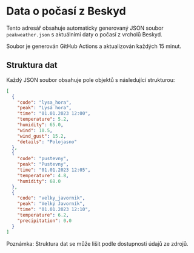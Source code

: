# Data o počasí z Beskyd

Tento adresář obsahuje automaticky generovaný JSON soubor `peakweather.json` s aktuálními daty o počasí z vrcholů Beskyd.

Soubor je generován GitHub Actions a aktualizován každých 15 minut.

## Struktura dat

Každý JSON soubor obsahuje pole objektů s následující strukturou:

```json
[
  {
    "code": "lysa_hora",
    "peak": "Lysá hora",
    "time": "01.01.2023 12:00",
    "temperature": 5.2,
    "humidity": 65.0,
    "wind": 10.5,
    "wind_gust": 15.2,
    "details": "Polojasno"
  },
  {
    "code": "pustevny",
    "peak": "Pustevny",
    "time": "01.01.2023 12:05",
    "temperature": 4.8,
    "humidity": 68.0
  },
  {
    "code": "velky_javornik",
    "peak": "Velký Javorník",
    "time": "01.01.2023 12:10",
    "temperature": 6.2,
    "precipitation": 0.0
  }
]
```

Poznámka: Struktura dat se může lišit podle dostupnosti údajů ze zdrojů.
